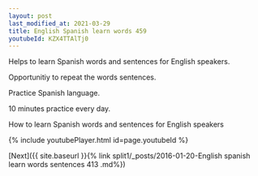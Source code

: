 ```yaml
---
layout: post
last_modified_at: 2021-03-29
title: English Spanish learn words 459 
youtubeId: KZX4TTAlTj0
---
```

 
 
Helps to learn Spanish words and sentences for English speakers.

Opportunitiy to repeat the words sentences. 

Practice Spanish language. 
 
10 minutes practice every day. 
 
How to learn Spanish words and sentences for English speakers 
 
{% include youtubePlayer.html id=page.youtubeId %}
 
 
[Next]({{ site.baseurl }}{% link  split1/_posts/2016-01-20-English spanish learn words sentences 413 .md%})
 
